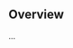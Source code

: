 <!-- Note: Please must use one of our issue templates to file an issue! 🛑 -->
<!-- 👉 https://github.com/danvk/gravlax/issues/new/choose 👈 -->
<!-- **Issues that should have been filed with a template will be closed without action, and we will ask you to use a template.** -->

<!-- This blank issue template is only for issues that don't fit any of the templates. -->

## Overview

...
